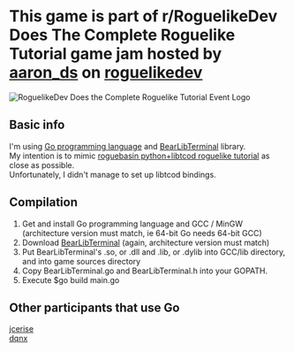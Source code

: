 # This game is part of r/RoguelikeDev Does The Complete Roguelike Tutorial game jam hosted by [aaron_ds](https://www.reddit.com/user/aaron_ds) on [roguelikedev](www.reddit/com/r/roguelikedev)

![RoguelikeDev Does the Complete Roguelike Tutorial Event Logo](https://i.imgur.com/ksc9EW3.png)

## Basic info

I'm using [Go programming language](https://golang.org/) and [BearLibTerminal](https://bitbucket.org/cfyzium/bearlibterminal/overview) library.  
My intention is to mimic [roguebasin python+libtcod roguelike tutorial](http://www.roguebasin.com/index.php?title=Complete_Roguelike_Tutorial,_using_python%2Blibtcod) as close as possible.  
Unfortunately, I didn't manage to set up libtcod bindings.

## Compilation

1. Get and install Go programming language and GCC / MinGW (architecture version must match, ie 64-bit Go needs 64-bit GCC)
2. Download [BearLibTerminal](http://foo.wyrd.name/en:bearlibterminal) (again, architecture version must match)
3. Put BearLibTerminal's .so, or .dll and .lib, or .dylib into GCC/lib directory, and into game sources directory
4. Copy BearLibTerminal.go and BearLibTerminal.h into your GOPATH.
5. Execute $go build main.go

## Other participants that use Go

[jcerise](https://github.com/jcerise/roguelikedev-does-the-complete-roguelike-tutorial)  
[dqnx](https://github.com/dqnx/roguelikedev-does-the-complete-roguelike-tutorial)